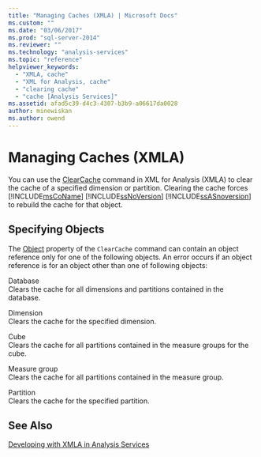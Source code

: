 ```yaml
---
title: "Managing Caches (XMLA) | Microsoft Docs"
ms.custom: ""
ms.date: "03/06/2017"
ms.prod: "sql-server-2014"
ms.reviewer: ""
ms.technology: "analysis-services"
ms.topic: "reference"
helpviewer_keywords: 
  - "XMLA, cache"
  - "XML for Analysis, cache"
  - "clearing cache"
  - "cache [Analysis Services]"
ms.assetid: afad5c39-d4c3-4307-b3b9-a06617da0028
author: minewiskan
ms.author: owend
---
```

# Managing Caches (XMLA)
  You can use the [ClearCache](https://docs.microsoft.com/bi-reference/xmla/xml-elements-commands/clearcache-element-xmla) command in XML for Analysis (XMLA) to clear the cache of a specified dimension or partition. Clearing the cache forces [!INCLUDE[msCoName](../../includes/msconame-md.md)] [!INCLUDE[ssNoVersion](../../includes/ssnoversion-md.md)] [!INCLUDE[ssASnoversion](../../includes/ssasnoversion-md.md)] to rebuild the cache for that object.  
  
## Specifying Objects  
 The [Object](https://docs.microsoft.com/bi-reference/xmla/xml-elements-properties/object-element-xmla) property of the `ClearCache` command can contain an object reference only for one of the following objects. An error occurs if an object reference is for an object other than one of following objects:  
  
 Database  
 Clears the cache for all dimensions and partitions contained in the database.  
  
 Dimension  
 Clears the cache for the specified dimension.  
  
 Cube  
 Clears the cache for all partitions contained in the measure groups for the cube.  
  
 Measure group  
 Clears the cache for all partitions contained in the measure group.  
  
 Partition  
 Clears the cache for the specified partition.  
  
## See Also  
 [Developing with XMLA in Analysis Services](developing-with-xmla-in-analysis-services.md)  
  
  
